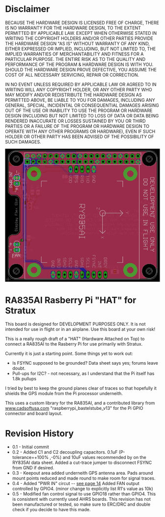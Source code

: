 Disclaimer
==========

BECAUSE THE HARDWARE DESIGN IS LICENSED FREE OF CHARGE, THERE IS NO WARRANTY
FOR THE HARDWARE DESIGN, TO THE EXTENT PERMITTED BY APPLICABLE LAW. EXCEPT 
WHEN OTHERWISE STATED IN WRITING THE COPYRIGHT HOLDERS AND/OR OTHER PARTIES 
PROVIDE THE HARDWARE DESIGN "AS IS" WITHOUT WARRANTY OF ANY KIND, EITHER 
EXPRESSED OR IMPLIED, INCLUDING, BUT NOT LIMITED TO, THE IMPLIED WARRANTIES 
OF MERCHANTABILITY AND FITNESS FOR A PARTICULAR PURPOSE. THE ENTIRE RISK AS 
TO THE QUALITY AND PERFORMANCE OF THE PROGRAM & HARDWARE DESIGN IS WITH YOU. 
SHOULD THE HARDWARE DESIGN PROVE DEFECTIVE, YOU ASSUME THE COST OF ALL 
NECESSARY SERVICING, REPAIR OR CORRECTION.

IN NO EVENT UNLESS REQUIRED BY APPLICABLE LAW OR AGREED TO IN WRITING WILL ANY 
COPYRIGHT HOLDER, OR ANY OTHER PARTY WHO MAY MODIFY AND/OR REDISTRIBUTE THE 
HARDWARE DESIGN AS PERMITTED ABOVE, BE LIABLE TO YOU FOR DAMAGES, INCLUDING 
ANY GENERAL, SPECIAL, INCIDENTAL OR CONSEQUENTIAL DAMAGES ARISING OUT OF THE 
USE OR INABILITY TO USE THE PROGRAM OR HARDWARE DESIGN (INCLUDING BUT NOT 
LIMITED TO LOSS OF DATA OR DATA BEING RENDERED INACCURATE OR LOSSES SUSTAINED 
BY YOU OR THIRD PARTIES OR A FAILURE OF THE PROGRAM OR HARDWARE DESIGN TO 
OPERATE WITH ANY OTHER PROGRAMS OR HARDWARE), EVEN IF SUCH HOLDER OR OTHER 
PARTY HAS BEEN ADVISED OF THE POSSIBILITY OF SUCH DAMAGES.

![Board Image](board.jpg?raw=true)

RA835AI Rasberry Pi "HAT" for Stratux 
=====================================

This board is designed for DEVELOPMENT PURPOSES ONLY.  It is not intended for
use in flight or in an airplane.  Use this board at your own risk!

This is a really rough draft of a "HAT" (Hardware Attached on Top) to connect
a RA835AI to the Rasberry Pi for use primarily with Stratux.

Currently it is just  a starting point.  Some things yet to work out:

- Is FSYNC supposed to be grounded?  Data sheet says yes; forums leave doubt.
- Pull-ups for I2C? - not necessary, as I understand that the Pi itself has
1.8k pullups

I tried by best to keep the ground planes clear of traces so that hopefully
it shields the GPS module from the Pi processor underneith.

This uses a custom library for the RA835AI, and a contributed library from
www.cadsoftusa.com "raspberrypi_bastelstube_v13" for the Pi GPIO connector
and board layout.

Revision History
================
- 0.1  - Initial commit
- 0.2  - Added C1 and C2 decoupling capacitors.  0.1uF  (P-tolerance=+100% ,-0%) 
         and 10uF values recommended by on the RY835AI data sheet. 
         Added a cut-trace jumper to disconnect FSYNC from GND if desired.
- 0.3  - Keepout area added underneith GPS antenna area.  Pads around mount
         points reduced and made round to make room for signal traces.
- 0.4  - Added "PWR IN" circut -- [see page 14](https://learn.adafruit.com/downloads/pdf/introducing-the-raspberry-pi-model-b-plus-plus-differences-vs-model-b.pdf)
         Added FAN output controlled by GPIO4.
         (minor change to explicitly list R1's value as 10k)
- 0.5  - Modified fan control signal to use GPIO18 rather than GPIO4.
         This is consistent with currently used AHRS boards.
         This revision has not been manufactured or tested, so make sure to 
         ERC/DRC and double check if you decide to have this made.

